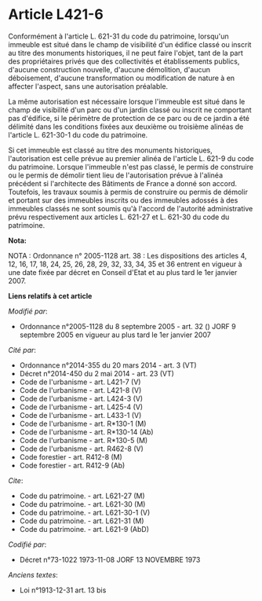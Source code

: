 # Article L421-6

Conformément à l'article L. 621-31 du code du patrimoine, lorsqu'un immeuble est situé dans le champ de visibilité d'un
édifice classé ou inscrit au titre des monuments historiques, il ne peut faire l'objet, tant de la part des propriétaires
privés que des collectivités et établissements publics, d'aucune construction nouvelle, d'aucune démolition, d'aucun
déboisement, d'aucune transformation ou modification de nature à en affecter l'aspect, sans une autorisation préalable.

La même autorisation est nécessaire lorsque l'immeuble est situé dans le champ de visibilité d'un parc ou d'un jardin classé
ou inscrit ne comportant pas d'édifice, si le périmètre de protection de ce parc ou de ce jardin a été délimité dans les
conditions fixées aux deuxième ou troisième alinéas de l'article L. 621-30-1 du code du patrimoine.

Si cet immeuble est classé au titre des monuments historiques, l'autorisation est celle prévue au premier alinéa de l'article
L. 621-9 du code du patrimoine. Lorsque l'immeuble n'est pas classé, le permis de construire ou le permis de démolir tient
lieu de l'autorisation prévue à l'alinéa précédent si l'architecte des Bâtiments de France a donné son accord. Toutefois, les
travaux soumis à permis de construire ou permis de démolir et portant sur des immeubles inscrits ou des immeubles adossés à
des immeubles classés ne sont soumis qu'à l'accord de l'autorité administrative prévu respectivement aux articles L. 621-27
et L. 621-30 du code du patrimoine.

**Nota:**

NOTA : Ordonnance n° 2005-1128 art. 38 : Les dispositions des articles 4, 12, 16, 17, 18, 24, 25, 26, 28, 29, 32, 33, 34, 35
et 36 entrent en vigueur à une date fixée par décret en Conseil d'Etat et au plus tard le 1er janvier 2007.

**Liens relatifs à cet article**

_Modifié par_:

  - Ordonnance n°2005-1128 du 8 septembre 2005 - art. 32 () JORF 9 septembre 2005 en vigueur au plus tard le 1er janvier 2007

_Cité par_:

  - Ordonnance n°2014-355 du 20 mars 2014 - art. 3 (VT)
  - Décret n°2014-450 du 2 mai 2014 - art. 23 (VT)
  - Code de l'urbanisme - art. L421-7 (V)
  - Code de l'urbanisme - art. L421-8 (V)
  - Code de l'urbanisme - art. L424-3 (V)
  - Code de l'urbanisme - art. L425-4 (V)
  - Code de l'urbanisme - art. L433-1 (V)
  - Code de l'urbanisme - art. R*130-1 (M)
  - Code de l'urbanisme - art. R*130-14 (Ab)
  - Code de l'urbanisme - art. R*130-5 (M)
  - Code de l'urbanisme - art. R462-8 (V)
  - Code forestier - art. R412-8 (M)
  - Code forestier - art. R412-9 (Ab)

_Cite_:

  - Code du patrimoine. - art. L621-27 (M)
  - Code du patrimoine. - art. L621-30 (M)
  - Code du patrimoine. - art. L621-30-1 (V)
  - Code du patrimoine. - art. L621-31 (M)
  - Code du patrimoine. - art. L621-9 (AbD)

_Codifié par_:

  - Décret n°73-1022 1973-11-08 JORF 13 NOVEMBRE 1973

_Anciens textes_:

  - Loi n°1913-12-31 art. 13 bis
